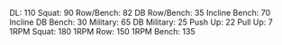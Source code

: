 DL: 110
 Squat: 90
 Row/Bench: 82
 DB Row/Bench: 35
 Incline Bench: 70
 Incline DB Bench: 30
 Military: 65
 DB Military: 25
 Push Up: 22
 Pull Up: 7
 1RPM Squat: 180
 1RPM Row: 150
 1RPM Bench: 135
